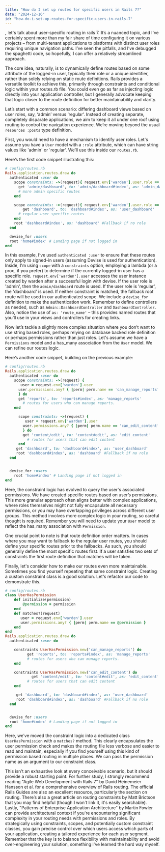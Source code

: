 ```yaml
---
title: "How do I set up routes for specific users in Rails 7?"
date: "2024-12-16"
id: "how-do-i-set-up-routes-for-specific-users-in-rails-7"
---
```


, let's talk about user-specific routing in rails 7. It’s a nuanced topic, and I've certainly spent more than my fair share of time configuring it on various projects – from multi-tenant applications to platforms with distinct user roles requiring unique navigation paths. I’ve seen the pitfalls, and I’ve debugged the spaghetti code, so hopefully, I can offer a relatively streamlined approach.

The core idea, naturally, is to dynamically define routes based on some attribute of the logged-in user, typically their role or a unique identifier, rather than solely relying on static route definitions. Rails provides a versatile toolkit to achieve this, primarily through constraints and conditional logic within your routes.rb file. You could even go as far as injecting logic directly into your application controller, but I generally advocate keeping that logic closer to the route definition for better maintainability and clarity.

Let’s start with a common scenario: differing dashboard views based on user roles, say, ‘admin’ versus ‘regular’. Instead of creating separate, completely disparate applications, we aim to keep it all under one roof using routing to control the navigation experience. We’re moving beyond the usual `resources :posts` type definition.

First, you would need to have a mechanism to identify user roles. Let's assume you have a `User` model with a `:role` attribute, which can have string values like 'admin' or 'regular'. We’ll use this inside our `routes.rb`.

Here’s the first code snippet illustrating this:

```ruby
# config/routes.rb
Rails.application.routes.draw do
  authenticated :user do
    scope constraints: ->(request){ request.env['warden'].user.role == 'admin' } do
      get 'admin/dashboard', to: 'admin/dashboard#index', as: 'admin_dashboard'
      # more admin specific routes
    end

    scope constraints: ->(request){ request.env['warden'].user.role == 'regular' } do
        get 'dashboard', to: 'dashboard#index', as: 'user_dashboard'
      # regular user specific routes
    end
    root 'dashboard#index', as: 'dashboard' #Fallback if no role
  end

  devise_for :users
  root 'home#index' # Landing page if not logged in
end

```

In this example, I’ve used `authenticated :user` to ensure that these routes only apply to signed-in users (assuming Devise is used for authentication). Inside, I'm using `scope` with a `constraints` option, employing a lambda (or a proc, if you prefer) to determine if the currently logged-in user has a specific role. `request.env['warden'].user` accesses the user instance created by warden after a successful login with devise. If the user role is 'admin', then the `admin/dashboard` route is used. If the user role is 'regular', the 'dashboard' is used. If neither constraint is matched, the fallback root route will be used in our authenticated scope. We include a `devise_for` definition to make the authentication work. Remember to define controllers as needed, such as `Admin::DashboardController` and `DashboardController`. Also, notice the use of `as: 'route_name'` – this provides named routes that you’ll use in your views and controllers for creating links.

Now let’s tackle a slightly more complex situation where you don’t want to use string based roles, perhaps relying on database backed role definition or perhaps permissions rather than just roles. Let's assume we have a `Permissions` model and a has_many association from the `User` model. We can refine our routes logic.

Here’s another code snippet, building on the previous example:

```ruby
# config/routes.rb
Rails.application.routes.draw do
  authenticated :user do
    scope constraints: ->(request) {
       user = request.env['warden'].user
      user.permissions.any? { |perm| perm.name == 'can_manage_reports' }
      } do
      get 'reports', to: 'reports#index', as: 'manage_reports'
        # routes for users who can manage reports.
    end

      scope constraints: ->(request) {
         user = request.env['warden'].user
        user.permissions.any? { |perm| perm.name == 'can_edit_content' }
        } do
        get 'content/edit', to: 'content#edit', as: 'edit_content'
          # routes for users that can edit content
      end
     get 'dashboard', to: 'dashboard#index', as: 'user_dashboard'
     root 'dashboard#index', as: 'dashboard' #Fallback if no role
  end


  devise_for :users
    root 'home#index' # Landing page if not logged in
end

```

Here, the constraint logic has evolved to query the user's associated permissions. We have created specific routes based on user’s permissions. This more granular approach often aligns better with complex applications, where roles themselves might not fully encapsulate all necessary permissions, or you may have overlapping privileges across different user groups. This method involves more complex logic in your routing, so careful thought is required. Remember you will need to update your `User` model to reflect the has_many association with `Permission`.

One crucial point to note is that route definition order matters. In cases where you may want to fallback to the regular user routes, you should define your specific routes prior to the fallbacks. As such, you should generally define the most specific routes first. If a user satisfies two sets of constraints the first route definition that matches will be taken.

Finally, let's consider how to make our routes even more maintainable. Sometimes you find yourself repeating that same constraint logic. Creating a custom constraint class is a good solution. Let's refactor our code to demonstrate this.

```ruby
# config/routes.rb
class UserHasPermission
    def initialize(permission)
        @permission = permission
    end
    def matches?(request)
       user = request.env['warden'].user
       user.permissions.any? { |perm| perm.name == @permission }
    end
end
Rails.application.routes.draw do
  authenticated :user do

    constraints UserHasPermission.new('can_manage_reports') do
          get 'reports', to: 'reports#index', as: 'manage_reports'
          # routes for users who can manage reports.
    end

    constraints UserHasPermission.new('can_edit_content') do
            get 'content/edit', to: 'content#edit', as: 'edit_content'
          # routes for users that can edit content
    end

     get 'dashboard', to: 'dashboard#index', as: 'user_dashboard'
     root 'dashboard#index', as: 'dashboard' #Fallback if no role
  end


  devise_for :users
  root 'home#index' # Landing page if not logged in
end

```

Here, we’ve moved the constraint logic into a dedicated class `UserHasPermission` with a `matches?` method. This clearly encapsulates the user permission check and makes the routing file less verbose and easier to read and maintain, especially if you find yourself using this kind of permission based routing in multiple places. We can pass the permission name as an argument to our constraint class.

This isn't an exhaustive look at every conceivable scenario, but it should provide a robust starting point. For further study, I strongly recommend reading "Agile Web Development with Rails 7" by David Heinemeier Hansson et al. for a comprehensive overview of Rails routing. The official Rails Guides are also an excellent resource, particularly the section on routing. There’s also a great article on routing constraints by Matt Brictson that you may find helpful (though I won't link it, it's easily searchable). Lastly, "Patterns of Enterprise Application Architecture" by Martin Fowler can provide architectural context if you're encountering significant complexity in your routing needs with permissions and roles.
By strategically using constraints, scopes, and potentially custom constraint classes, you gain precise control over which users access which parts of your application, creating a tailored experience for each user segment. Remember that the key is to balance flexibility with maintainability and avoid over-engineering your solution, something I've learned the hard way myself.
